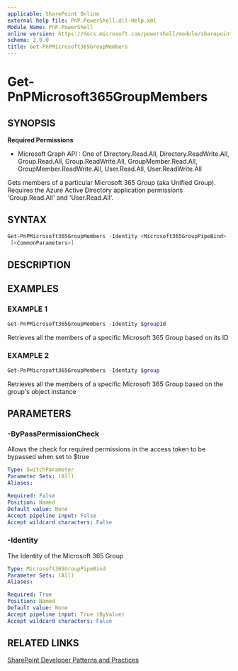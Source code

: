 ```yaml
---
applicable: SharePoint Online
external help file: PnP.PowerShell.dll-Help.xml
Module Name: PnP.PowerShell
online version: https://docs.microsoft.com/powershell/module/sharepoint-pnp/get-pnpmicrosoft365groupmembers
schema: 2.0.0
title: Get-PnPMicrosoft365GroupMembers
---
```


# Get-PnPMicrosoft365GroupMembers

## SYNOPSIS

**Required Permissions**

  * Microsoft Graph API : One of Directory.Read.All, Directory.ReadWrite.All, Group.Read.All, Group.ReadWrite.All, GroupMember.Read.All, GroupMember.ReadWrite.All, User.Read.All, User.ReadWrite.All

Gets members of a particular Microsoft 365 Group (aka Unified Group). Requires the Azure Active Directory application permissions 'Group.Read.All' and 'User.Read.All'.

## SYNTAX

```powershell
Get-PnPMicrosoft365GroupMembers -Identity <Microsoft365GroupPipeBind> [-ByPassPermissionCheck]
 [<CommonParameters>]
```

## DESCRIPTION

## EXAMPLES

### EXAMPLE 1
```powershell
Get-PnPMicrosoft365GroupMembers -Identity $groupId
```

Retrieves all the members of a specific Microsoft 365 Group based on its ID

### EXAMPLE 2
```powershell
Get-PnPMicrosoft365GroupMembers -Identity $group
```

Retrieves all the members of a specific Microsoft 365 Group based on the group's object instance

## PARAMETERS

### -ByPassPermissionCheck
Allows the check for required permissions in the access token to be bypassed when set to $true

```yaml
Type: SwitchParameter
Parameter Sets: (All)
Aliases:

Required: False
Position: Named
Default value: None
Accept pipeline input: False
Accept wildcard characters: False
```

### -Identity
The Identity of the Microsoft 365 Group

```yaml
Type: Microsoft365GroupPipeBind
Parameter Sets: (All)
Aliases:

Required: True
Position: Named
Default value: None
Accept pipeline input: True (ByValue)
Accept wildcard characters: False
```

## RELATED LINKS

[SharePoint Developer Patterns and Practices](https://aka.ms/sppnp)